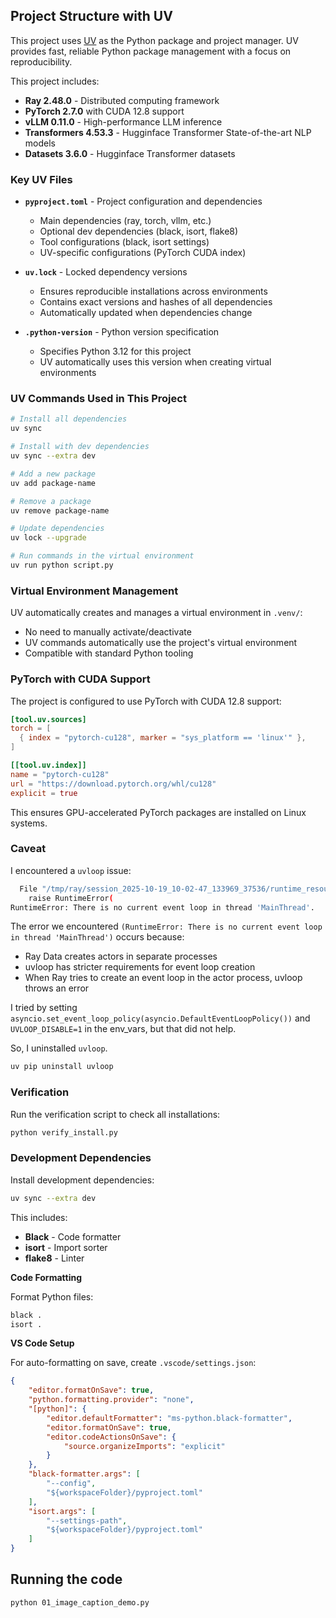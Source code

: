 ## Project Structure with UV

This project uses [UV](https://github.com/astral-sh/uv) as the Python package and project manager. UV provides fast, reliable Python package management with a focus on reproducibility.

This project includes:
- **Ray 2.48.0** - Distributed computing framework
- **PyTorch 2.7.0** with CUDA 12.8 support
- **vLLM 0.11.0** - High-performance LLM inference
- **Transformers 4.53.3** - Hugginface Transformer State-of-the-art NLP models
- **Datasets 3.6.0** - Hugginface Transformer datasets

### Key UV Files

- **`pyproject.toml`** - Project configuration and dependencies
  - Main dependencies (ray, torch, vllm, etc.)
  - Optional dev dependencies (black, isort, flake8)
  - Tool configurations (black, isort settings)
  - UV-specific configurations (PyTorch CUDA index)

- **`uv.lock`** - Locked dependency versions
  - Ensures reproducible installations across environments
  - Contains exact versions and hashes of all dependencies
  - Automatically updated when dependencies change

- **`.python-version`** - Python version specification
  - Specifies Python 3.12 for this project
  - UV automatically uses this version when creating virtual environments

### UV Commands Used in This Project

```bash
# Install all dependencies
uv sync

# Install with dev dependencies
uv sync --extra dev

# Add a new package
uv add package-name

# Remove a package
uv remove package-name

# Update dependencies
uv lock --upgrade

# Run commands in the virtual environment
uv run python script.py
```

### Virtual Environment Management

UV automatically creates and manages a virtual environment in `.venv/`:
- No need to manually activate/deactivate
- UV commands automatically use the project's virtual environment
- Compatible with standard Python tooling

### PyTorch with CUDA Support

The project is configured to use PyTorch with CUDA 12.8 support:

```toml
[tool.uv.sources]
torch = [
  { index = "pytorch-cu128", marker = "sys_platform == 'linux'" },
]

[[tool.uv.index]]
name = "pytorch-cu128"
url = "https://download.pytorch.org/whl/cu128"
explicit = true
```

This ensures GPU-accelerated PyTorch packages are installed on Linux systems.

### Caveat

I encountered a `uvloop` issue:
```bash
  File "/tmp/ray/session_2025-10-19_10-02-47_133969_37536/runtime_resources/working_dir_files/_ray_pkg_98c81e886c19cb78/.venv/lib/python3.12/site-packages/uvloop/__init__.py", line 206, in get_event_loop
    raise RuntimeError(
RuntimeError: There is no current event loop in thread 'MainThread'.
```

The error we encountered `(RuntimeError: There is no current event loop in thread 'MainThread')` occurs because:
+ Ray Data creates actors in separate processes
+ uvloop has stricter requirements for event loop creation
+ When Ray tries to create an event loop in the actor process, uvloop throws an error

I tried by setting `asyncio.set_event_loop_policy(asyncio.DefaultEventLoopPolicy())` and `UVLOOP_DISABLE=1` in the env_vars, but that did not help.


So, I uninstalled `uvloop`.

```bash
uv pip uninstall uvloop
```


### Verification

Run the verification script to check all installations:
```bash
python verify_install.py
```

### Development Dependencies

Install development dependencies:
```bash
uv sync --extra dev
```

This includes:
- **Black** - Code formatter
- **isort** - Import sorter
- **flake8** - Linter

**Code Formatting**

Format Python files:
```bash
black .
isort .
```

**VS Code Setup**

For auto-formatting on save, create `.vscode/settings.json`:
```json
{
    "editor.formatOnSave": true,
    "python.formatting.provider": "none",
    "[python]": {
        "editor.defaultFormatter": "ms-python.black-formatter",
        "editor.formatOnSave": true,
        "editor.codeActionsOnSave": {
            "source.organizeImports": "explicit"
        }
    },
    "black-formatter.args": [
        "--config",
        "${workspaceFolder}/pyproject.toml"
    ],
    "isort.args": [
        "--settings-path",
        "${workspaceFolder}/pyproject.toml"
    ]
}
```


## Running the code

```bash
python 01_image_caption_demo.py
```
